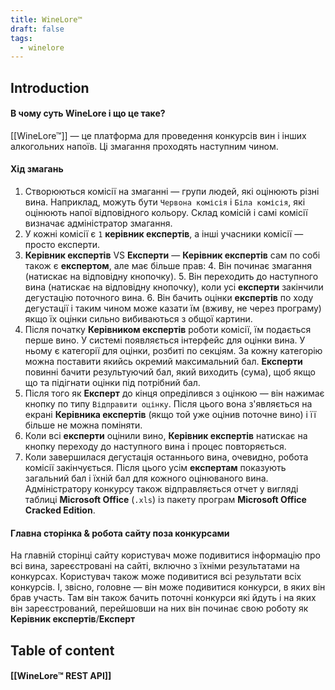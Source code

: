 ```yaml
---
title: WineLore™
draft: false
tags:
  - winelore
---
```

## Introduction
#### В чому суть WineLore і що це таке?
[[WineLore™]] — це платформа для проведення конкурсів вин і інших алкогольних напоїв. Ці змагання проходять наступним чином.
#### Хід змагань
1. Створюються комісії на змаганні — групи людей, які оцінюють різні вина. Наприклад, можуть бути `Червона комісія` і `Біла комісія`, які оцінюють напої відповідного кольору. Склад комісій і самі комісії визначає адміністратор змагання.
2. У кожні комісії є `1` **керівник експертів**, а інші учасники комісії — просто експерти.
3. **Керівник експертів** VS **Експерти** — **Керівник експертів** сам по собі також є **експертом**, але має більше прав:
   4. Він починає змагання (натискає на відповідну кнопочку).
   5. Він переходить до наступного вина (натискає на відповідну кнопочку), коли усі **експерти** закінчили дегустацію поточного вина.
   6. Він бачить оцінки **експертів** по ходу дегустації і таким чином може казати їм (вживу, не через програму) якщо їх оцінки сильно вибиваються з общої картини.
7. Після початку **Керівником експертів** роботи комісії, їм подається перше вино. У системі появляється інтерфейс для оцінки вина. У ньому є категорії для оцінки, розбиті по секціям. За кожну категорію можна поставити якийсь окремий максимальний бал. **Експерти** повинні бачити результуючий бал, який виходить (сума), щоб якщо що та підігнати оцінки під потрібний бал.
8. Після того як **Експерт** до кінця опреділився з оцінкою — він нажимає кнопку по типу `Відправити оцінку`. Після цього вона з'являється на екрані **Керівника експертів** (якщо той уже оцінив поточне вино) і її більше не можна поміняти.
9. Коли всі **експерти** оцінили вино, **Керівник експертів** натискає на кнопку переходу до наступного вина і процес повторяється.
10. Коли завершилася дегустація останнього вина, очевидно, робота комісії закінчується. Після цього усім **експертам** показують загальний бал і їхній бал для кожного оцінюваного вина. Адміністратору конкурсу також відправляється отчет у вигляді таблиці **Microsoft Office** (`.xls`) із пакету програм **Microsoft Office Cracked Edition**.
#### Главна сторінка & робота сайту поза конкурсами
На главній сторінці сайту користувач може подивитися інформацію про всі вина, зареєстровані на сайті, включно з їхніми результатами на конкурсах. Користувач також може подивитися всі результати всіх конкурсів. І, звісно, головне — він може подивитися конкурси, в яких він брав участь. Там він також бачить поточні конкурси які йдуть і на яких він зареєстрований, перейшовши на них він починає свою роботу як **Керівник експертів**/**Експерт**
## Table of content
#### [[WineLore™ REST API]]